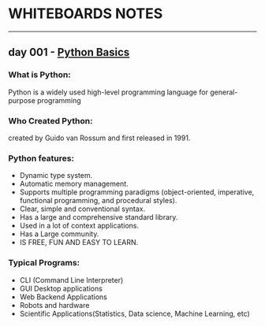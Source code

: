 # WHITEBOARDS NOTES
--------------------

## day 001 - [Python Basics](Whiteboard_notes_Day1.jpg)

### What is Python:
Python is a widely used high-level programming language for general-purpose programming

### Who Created Python:
created by Guido van Rossum and first released in 1991.

### Python features: 
- Dynamic type system.
- Automatic memory management.
- Supports multiple programming paradigms (object-oriented, imperative, functional programming,
and procedural styles).
- Clear, simple and conventional syntax.
- Has a large and comprehensive standard library.
- Used in a lot of context applications.
- Has a Large community.
- IS FREE, FUN AND EASY TO LEARN.

### Typical Programs:
- CLI (Command Line Interpreter)
- GUI Desktop applications
- Web Backend Applications
- Robots and hardware
- Scientific Applications(Statistics, Data science, Machine Learning, etc)

